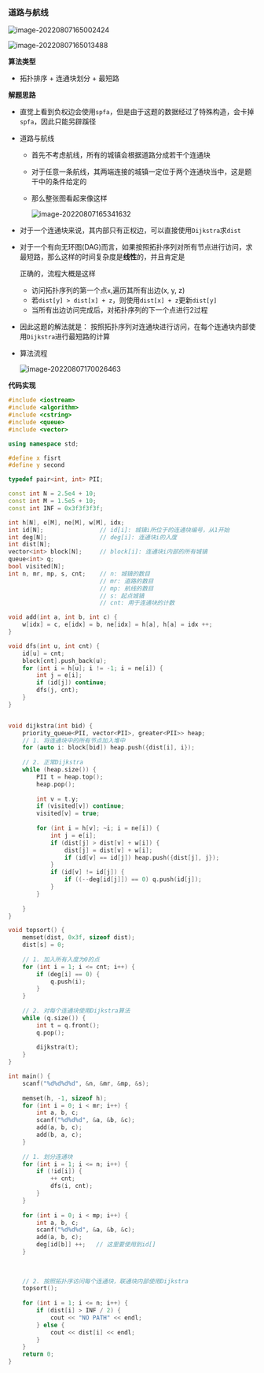 ### 道路与航线

![image-20220807165002424](http://www.cdn.liver0377.xyz/typora/202208071650487.png)

![image-20220807165013488](http://www.cdn.liver0377.xyz/typora/202208071650535.png)



**算法类型**

- 拓扑排序 + 连通块划分 + 最短路

**解题思路**

- 直觉上看到负权边会使用`spfa`，但是由于这题的数据经过了特殊构造，会卡掉`spfa`，因此只能另辟蹊径

- 道路与航线

  - 首先不考虑航线，所有的城镇会根据道路分成若干个连通块

  - 对于任意一条航线，其两端连接的城镇一定位于两个连通块当中，这是题干中的条件给定的

  - 那么整张图看起来像这样

    ![image-20220807165341632](http://www.cdn.liver0377.xyz/typora/202208071653683.png)

- 对于一个连通块来说，其内部只有正权边，可以直接使用`Dijkstra`求`dist`

- 对于一个有向无环图(DAG)而言，如果按照拓扑序列对所有节点进行访问，求最短路，那么这样的时间复杂度是**线性**的，并且肯定是

  正确的，流程大概是这样

  - 访问拓扑序列的第一个点`x`,遍历其所有出边(x, y, z)
  - 若`dist[y] > dist[x] + z`，则使用`dist[x] + z`更新`dist[y]`
  - 当所有出边访问完成后，对拓扑序列的下一个点进行2过程

- 因此这题的解法就是： 按照拓扑序列对连通块进行访问，在每个连通块内部使用`Dijkstra`进行最短路的计算

- 算法流程

  ![image-20220807170026463](http://www.cdn.liver0377.xyz/typora/202208071700551.png)

  



**代码实现**

```cc
#include <iostream>
#include <algorithm>
#include <cstring>
#include <queue>
#include <vector>

using namespace std;

#define x fisrt
#define y second

typedef pair<int, int> PII;

const int N = 2.5e4 + 10;
const int M = 1.5e5 + 10;
const int INF = 0x3f3f3f3f;

int h[N], e[M], ne[M], w[M], idx;
int id[N];                // id[i]: 城镇i所位于的连通块编号，从1开始
int deg[N];               // deg[i]: 连通块i的入度
int dist[N];
vector<int> block[N];     // block[i]: 连通块i内部的所有城镇
queue<int> q;
bool visited[N];
int n, mr, mp, s, cnt;    // n: 城镇的数目
                          // mr: 道路的数目
                          // mp: 航线的数目
                          // s: 起点城镇
                          // cnt: 用于连通块的计数

void add(int a, int b, int c) {
    w[idx] = c, e[idx] = b, ne[idx] = h[a], h[a] = idx ++;
}

void dfs(int u, int cnt) {
    id[u] = cnt;
    block[cnt].push_back(u);
    for (int i = h[u]; i != -1; i = ne[i]) {
        int j = e[i];
        if (id[j]) continue;
        dfs(j, cnt);
    }
}


void dijkstra(int bid) {
    priority_queue<PII, vector<PII>, greater<PII>> heap;
    // 1. 将连通块中的所有节点加入堆中
    for (auto i: block[bid]) heap.push({dist[i], i});
    
    // 2. 正常Dijkstra
    while (heap.size()) {
        PII t = heap.top();
        heap.pop();
        
        int v = t.y;
        if (visited[v]) continue;
        visited[v] = true;
        
        for (int i = h[v]; ~i; i = ne[i]) {
            int j = e[i];
            if (dist[j] > dist[v] + w[i]) {
                dist[j] = dist[v] + w[i];
                if (id[v] == id[j]) heap.push({dist[j], j});
            }
            if (id[v] != id[j]) {
                if ((--deg[id[j]]) == 0) q.push(id[j]);
            } 
        }
        
    }
}

void topsort() {
    memset(dist, 0x3f, sizeof dist);
    dist[s] = 0;
    
    // 1. 加入所有入度为0的点
    for (int i = 1; i <= cnt; i++) {
        if (deg[i] == 0) {
            q.push(i);
        }
    }
    
    // 2. 对每个连通块使用Dijkstra算法
    while (q.size()) {
        int t = q.front();
        q.pop();
        
        dijkstra(t);
    }
}

int main() {
    scanf("%d%d%d%d", &n, &mr, &mp, &s);
    
    memset(h, -1, sizeof h);
    for (int i = 0; i < mr; i++) {
        int a, b, c;
        scanf("%d%d%d", &a, &b, &c);
        add(a, b, c);
        add(b, a, c);
    }
    
    // 1. 划分连通块
    for (int i = 1; i <= n; i++) {
        if (!id[i]) {
            ++ cnt;
            dfs(i, cnt);
        }
    }
    
    for (int i = 0; i < mp; i++) {
        int a, b, c;
        scanf("%d%d%d", &a, &b, &c);
        add(a, b, c);
        deg[id[b]] ++;   // 这里要使用到id[]
    }
    
    
    
    // 2. 按照拓扑序访问每个连通块，联通块内部使用Dijkstra
    topsort();
    
    for (int i = 1; i <= n; i++) {
        if (dist[i] > INF / 2) {
            cout << "NO PATH" << endl;
        } else {
            cout << dist[i] << endl;
        }
    }
    return 0;
}
```





